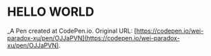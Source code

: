 # HELLO WORLD
 _A Pen created at CodePen.io. Original URL: [https://codepen.io/wei-paradox-xu/pen/OJJaPVN](https://codepen.io/wei-paradox-xu/pen/OJJaPVN).

 